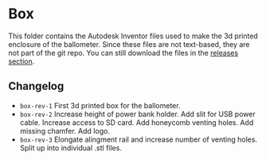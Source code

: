 # Box

This folder contains the Autodesk Inventor files used to make the 3d printed enclosure of the ballometer. Since these files are not text-based, they are not part of the git repo. You can still download the files in the [releases section](https://github.com/wipfli/hardware/releases).

## Changelog

* ```box-rev-1``` First 3d printed box for the ballometer.
* ```box-rev-2``` Increase height of power bank holder. Add slit for USB power cable. Increase access to SD card. Add honeycomb venting holes. Add missing chamfer. Add logo. 
* ```box-rev-3``` Elongate alingment rail and increase number of venting holes. Split up into individual .stl files.

